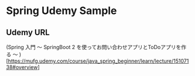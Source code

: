 # Spring Udemy Sample
## Udemy URL
(Spring 入門 ～ SpringBoot 2 を使ってお問い合わせアプリとToDoアプリを作る ～
)[https://mufg.udemy.com/course/java_spring_beginner/learn/lecture/15107138#overview]